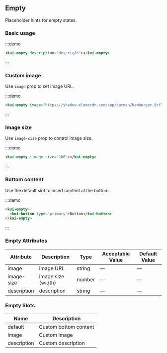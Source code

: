 ## Empty

Placeholder hints for empty states.

### Basic usage

:::demo

```html
<kui-empty description="descrição"></kui-empty>
```
:::

### Custom image

Use `image` prop to set image URL.

:::demo

```html
<kui-empty image="https://shadow.elemecdn.com/app/karman/hamburger.9cf7b091-55e9-11e9-a976-7f4d0b07eef6.png"></kui-empty>
```
:::

### Image size

Use `image-size` prop to control image size.

:::demo

```html
<kui-empty :image-size="200"></kui-empty>
```
:::

### Bottom content

Use the default slot to insert content at the bottom.

:::demo
```html
<kui-empty>
  <kui-button type="primary">Button</kui-button>
</kui-empty>
```
:::

### Empty Attributes
| Attribute       | Description      | Type         | Acceptable Value    | Default Value   |
|-------------  |---------------- |---------------- |---------------------- |-------- |
| image          | image URL       | string  |          —             |    —     |
| image-size    | image size (width)  | number | — |    —  |
| description  | description    | string  |    —  |  — |

### Empty Slots

| Name | Description |
|------|--------|
| default | Custom bottom content  |
| image | Custom image     |
| description | Custom description     |
